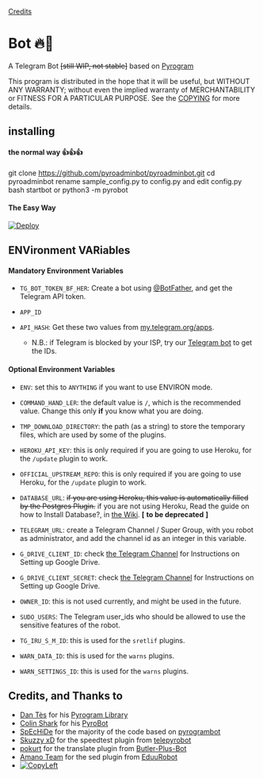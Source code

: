 
[Credits](https://github.com/pyroadminbot/pyroadminbot#credits-and-thanks-to) 

# Bot 🔥🤖

A Telegram Bot ~~[still WIP, not stable]~~ based on [Pyrogram](https://github.com/pyrogram/pyrogram)

This program is distributed in the hope that it will be useful, but WITHOUT ANY WARRANTY; without even the implied warranty of MERCHANTABILITY or FITNESS FOR A PARTICULAR PURPOSE. See the [COPYING](./COPYING) for more details.

## installing

#### the normal way 👍👍👍
 
 git clone https://github.com/pyroadminbot/pyroadminbot.git
 cd pyroadminbot
 rename sample_config.py to config.py
 and edit config.py
 bash startbot
 or python3 -m pyrobot


#### The Easy Way

[![Deploy](https://www.herokucdn.com/deploy/button.svg)](https://heroku.com/deploy)


## ENVironment VARiables

#### Mandatory Environment Variables

* `TG_BOT_TOKEN_BF_HER`: Create a bot using [@BotFather](https://telegram.dog/BotFather), and get the Telegram API token.

* `APP_ID`
* `API_HASH`: Get these two values from [my.telegram.org/apps](https://my.telegram.org/apps).
  * N.B.: if Telegram is blocked by your ISP, try our [Telegram bot](https://telegram.dog/UseTGXBot) to get the IDs.

#### Optional Environment Variables

* `ENV`: set this to `ANYTHING` if you want to use ENVIRON mode.

* `COMMAND_HAND_LER`: the default value is `/`, which is the recommended value. Change this only __if__ you know what you are doing.

* `TMP_DOWNLOAD_DIRECTORY`: the path (as a string) to store the temporary files, which are used by some of the plugins.

* `HEROKU_API_KEY`: this is only required if you are going to use Heroku, for the `/update` plugin to work.

* `OFFICIAL_UPSTREAM_REPO`: this is only required if you are going to use Heroku, for the `/update` plugin to work.

* `DATABASE_URL`: ~~if you are using Heroku, this value is automatically filled by the Postgres Plugin.~~ if you are not using Heroku, Read the guide on how to Install Database?, in [the Wiki](https://github.com/SpEcHiDe/PyroGramBot/wiki/How-to-Install-Database-%3F). **[**  __to be deprecated__ **]**

* `TELEGRAM_URL`: create a Telegram Channel / Super Group, with you robot as administrator, and add the channel id as an integer in this variable.

* `G_DRIVE_CLIENT_ID`: check [the Telegram Channel](https://t.me/UniBorg/48) for Instructions on Setting up Google Drive.

* `G_DRIVE_CLIENT_SECRET`: check [the Telegram Channel](https://t.me/UniBorg/48) for Instructions on Setting up Google Drive.

* `OWNER_ID`: this is not used currently, and might be used in the future.

* `SUDO_USERS`: The Telegram user_ids who should be allowed to use the sensitive features of the robot.

* `TG_IRU_S_M_ID`: this is used for the `sretlif` plugins.

* `WARN_DATA_ID`: this is used for the `warns` plugins.

* `WARN_SETTINGS_ID`: this is used for the `warns` plugins.



## Credits, and Thanks to

* [Dan Tès](https://github.com/delivrance) for his [Pyrogram Library](https://github.com/pyrogram/pyrogram)
* [Colin Shark](https://github.com/ColinTheShark) for his [PyroBot](https://git.colinshark.de/PyroBot/PyroBot)
* [SpEcHiDe](https://github.com/SpEcHiDe) for the majority of the code based on [pyrogrambot](https://github.com/SpEcHiDe/PyroGramBot)
* [Skuzzy xD](https://github.com/SkuzzyxD) for the speedtest plugin from [telepyrobot](https://github.com/SkuzzyxD/TelePyroBot)
* [pokurt](https://github.com/pokurt) for the translate plugin from [Butler-Plus-Bot](https://github.com/pokurt/Butler-Plus-Bot)
* [Amano Team](https://github.com/AmanoTeam) for the sed plugin from [EduuRobot](https://github.com/AmanoTeam/EduuRobot)
* [![CopyLeft](https://telegra.ph/file/b514ed14d994557a724cb.jpg)](https://telegra.ph/file/fab1017e21c42a5c1e613.mp4 "CopyLeft Credit Video")
